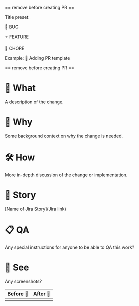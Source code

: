 == remove before creating PR ==

Title preset:

🐛 BUG

⭐ FEATURE

🧹 CHORE

Example: 🧹 Adding PR template

== remove before creating PR ==

# 🧩 What

A description of the change.

# 🤔 Why

Some background context on why the change is needed.

# 🛠 How

More in-depth discussion of the change or implementation.

# 📖 Story

[Name of Jira Story](Jira link)

# 📋 QA

Any special instructions for anyone to be able to QA this work?

# 👀 See

Any screenshots?

| Before 🐛 | After 🦋 |
| --------- | -------- |
|           |          |
